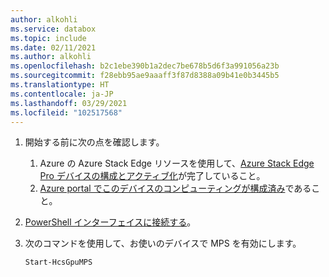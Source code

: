 ```yaml
---
author: alkohli
ms.service: databox
ms.topic: include
ms.date: 02/11/2021
ms.author: alkohli
ms.openlocfilehash: b2c1ebe390b1a2dec7be678b5d6f3a991056a23b
ms.sourcegitcommit: f28ebb95ae9aaaff3f87d8388a09b41e0b3445b5
ms.translationtype: HT
ms.contentlocale: ja-JP
ms.lasthandoff: 03/29/2021
ms.locfileid: "102517568"
---
```

1. 開始する前に次の点を確認します。

    1. Azure の Azure Stack Edge リソースを使用して、[Azure Stack Edge Pro デバイスの構成とアクティブ化](../articles/databox-online/azure-stack-edge-gpu-deploy-activate.md)が完了していること。
    1. [Azure portal でこのデバイスのコンピューティングが構成済み](../articles/databox-online/azure-stack-edge-deploy-configure-compute.md#configure-compute)であること。
    
1. [PowerShell インターフェイスに接続する](../articles/databox-online/azure-stack-edge-gpu-connect-powershell-interface.md#connect-to-the-powershell-interface)。
1. 次のコマンドを使用して、お使いのデバイスで MPS を有効にします。

    ```powershell
    Start-HcsGpuMPS
    ```